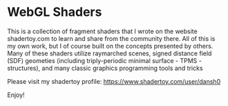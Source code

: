 # WebGL Shaders

This is a collection of fragment shaders that I wrote on the website shadertoy.com to learn and share from the community there. All of this is my own work, but I of course built on the concepts presented by others. Many of these shaders utilize raymarched scenes, signed distance field (SDF) geometies (including triply-periodic minimal surface - TPMS - structures), and many classic graphics programming tools and tricks

Please visit my shadertoy profile:
https://www.shadertoy.com/user/dansh0

Enjoy!
